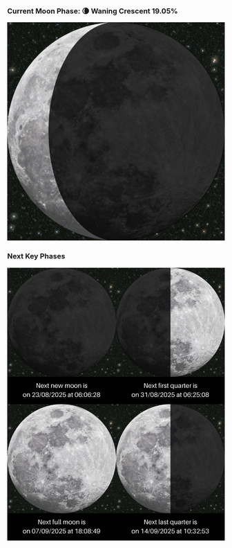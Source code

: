 ### Current Moon Phase: 🌘 Waning Crescent 19.05%
![Moon Phase](moonphase.png)
### Next Key Phases
![Gallery](gallery.png)